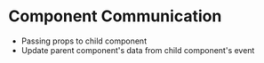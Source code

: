 # Component Communication

- Passing props to child component
- Update parent component's data from child component's event